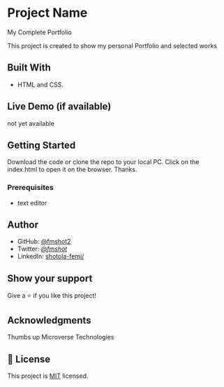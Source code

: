 
# Project Name

My Complete Portfolio

This project is created to show my personal Portfolio and selected works


## Built With

- HTML and CSS.

## Live Demo (if available)

not yet available

## Getting Started

Download the code or clone the repo to your local PC. Click on the index.html to open it on the browser.
Thanks.


### Prerequisites
- text editor

## Author

- GitHub: [@fmshot2](https://github.com/fmshot2)
- Twitter: [@_fmshot_](https://twitter.com/@_fmshot_)
- LinkedIn: [shotola-femi/](https://www.linkedin.com/in/shotola-femi/)


## Show your support

Give a ⭐️ if you like this project!

## Acknowledgments

Thumbs up Microverse Technologies

## 📝 License

This project is [MIT](./LICENSE) licensed.